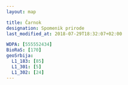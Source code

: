 ```yaml
---
layout: map

title: Čarnok
designation: Spomenik prirode
last_modified_at: 2018-07-29T18:32:07+02:00

WDPA: [555552434]
BioRaS: [170]
geoSrbija:
  L1_183: [85]
  L1_301: [5]
  L1_302: [24]
---
```

